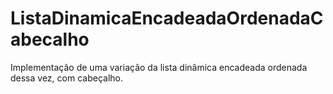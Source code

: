 # ListaDinamicaEncadeadaOrdenadaCabecalho
Implementação de uma variação da lista dinâmica encadeada ordenada dessa vez, com cabeçalho.
